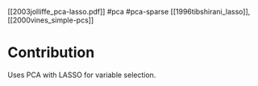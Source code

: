 [[2003jolliffe_pca-lasso.pdf]]
#pca #pca-sparse
[[1996tibshirani_lasso]], [[2000vines_simple-pcs]]

# Contribution 

   Uses PCA with LASSO for variable selection. 


